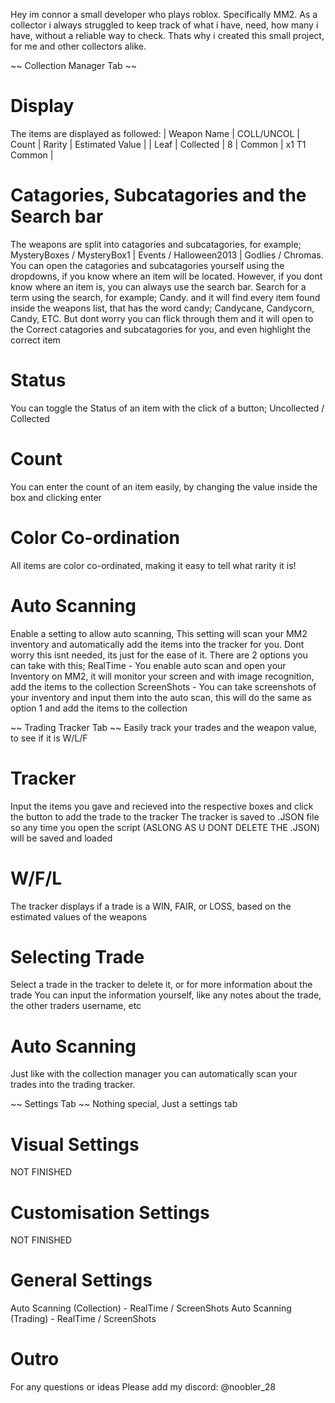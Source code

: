 Hey im connor a small developer who plays roblox. Specifically MM2.
As a collector i always struggled to keep track of what i have, need, how many i have, without a reliable way to check.
Thats why i created this small project, for me and other collectors alike.

~~ Collection Manager Tab ~~
# Display
The items are displayed as followed:
| Weapon Name | COLL/UNCOL | Count | Rarity | Estimated Value |
|     Leaf    | Collected  |   8   | Common |  x1 T1 Common   |

# Catagories, Subcatagories and the Search bar
The weapons are split into catagories and subcatagories, for example; MysteryBoxes / MysteryBox1 | Events / Halloween2013 | Godlies / Chromas.
You can open the catagories and subcatagories yourself using the dropdowns, if you know where an item will be located.
However, if you dont know where an item is, you can always use the search bar. Search for a term using the search, for example; Candy.
and it will find every item found inside the weapons list, that has the word candy; Candycane, Candycorn, Candy, ETC. 
But dont worry you can flick through them and it will open to the Correct catagories and subcatagories for you, and even highlight the correct item
# Status
You can toggle the Status of an item with the click of a button; Uncollected / Collected
# Count
You can enter the count of an item easily, by changing the value inside the box and clicking enter
# Color Co-ordination
All items are color co-ordinated, making it easy to tell what rarity it is!
# Auto Scanning
Enable a setting to allow auto scanning, This setting will scan your MM2 inventory and automatically add the items into the tracker for you.
Dont worry this isnt needed, its just for the ease of it.
There are 2 options you can take with this; 
RealTime - You enable auto scan and open your Inventory on MM2, it will monitor your screen and with image recognition, add the items to the collection
ScreenShots - You can take screenshots of your inventory and input them into the auto scan, this will do the same as option 1 and add the items to the collection

~~ Trading Tracker Tab ~~
Easily track your trades and the weapon value, to see if it is W/L/F

# Tracker
Input the items you gave and recieved into the respective boxes and click the button to add the trade to the tracker
The tracker is saved to .JSON file so any time you open the script (ASLONG AS U DONT DELETE THE .JSON) will be saved and loaded
# W/F/L
The tracker displays if a trade is a WIN, FAIR, or LOSS, based on the estimated values of the weapons
# Selecting Trade
Select a trade in the tracker to delete it, or for more information about the trade
You can input the information yourself, like any notes about the trade, the other traders username, etc
# Auto Scanning
Just like with the collection manager you can automatically scan your trades into the trading tracker.

~~ Settings Tab ~~
Nothing special, Just a settings tab

# Visual Settings
NOT FINISHED
# Customisation Settings
NOT FINISHED
# General Settings
Auto Scanning (Collection) - RealTime / ScreenShots
Auto Scanning (Trading) - RealTime / ScreenShots

# Outro
For any questions or ideas Please add my discord: @noobler_28
